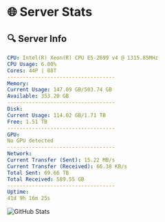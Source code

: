 # 🌐 Server Stats
## 🔍 Server Info
```yaml
CPU: Intel(R) Xeon(R) CPU E5-2699 v4 @ 1315.85MHz
CPU Usage: 6.00%
Cores: 44P | 88T
-----------------------------------
Memory:
Current Usage: 147.09 GB/503.74 GB
Available: 353.20 GB
-----------------------------------
Disk:
Current Usage: 114.02 GB/1.71 TB
Free: 1.51 TB
-----------------------------------
GPU:
No GPU detected
-----------------------------------
Network:
Current Transfer (Sent): 15.22 MB/s
Current Transfer (Received): 66.38 KB/s
Total Sent: 69.66 TB
Total Received: 589.55 GB
-----------------------------------
Uptime:
41d 9h 16m 25s
```
![GitHub Stats](https://img.shields.io/badge/Updated-2025-04-18_06:39:14-blue)